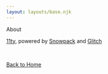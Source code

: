 ```yaml
---
layout: layouts/base.njk
---
```


<span class="title">About</span>

[11ty](https://www.11ty.dev/), powered by [Snowpack](http://snowpack.dev/) and [Glitch](https://glitch.com)

<br/>

[Back to Home](/)